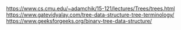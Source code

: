 https://www.cs.cmu.edu/~adamchik/15-121/lectures/Trees/trees.html
https://www.gatevidyalay.com/tree-data-structure-tree-terminology/
https://www.geeksforgeeks.org/binary-tree-data-structure/